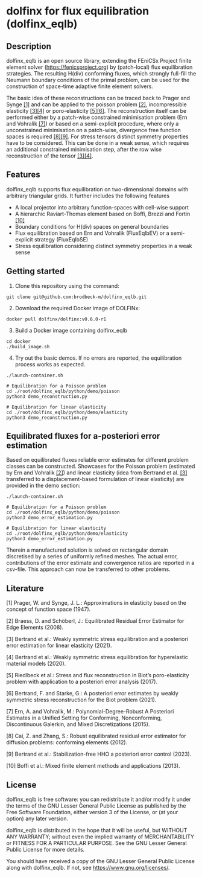 # dolfinx for flux equilibration (dolfinx_eqlb)
## Description
dolfinx_eqlb is an open source library, extending the FEniCSx Project finite element solver (https://fenicsproject.org) by (patch-local) flux equilibration strategies. The resulting H(div) conforming fluxes, which strongly full-fill the Neumann boundary conditions of the primal problem, can be used for the construction of space-time adaptive finite element solvers. 

The basic idea of these reconstructions can be traced back to Prager and Synge [[1]](#1) and can be applied to the poisson problem [[2]](#2), incompressible elasticity [[3]](#3)[[4]](#4) or poro-elasticity [[5]](#5)[[6]](#6). The reconstruction itself can be performed either by a patch-wise constrained minimisation problem (Ern and Vohralik [[7]](#7)) or based on a semi-explicit procedure, where only a unconstrained minimisation on a patch-wise, divergence free function spaces is required [[8]](#8)[[9]](#9). For stress tensors distinct symmetry properties have to be considered. This can be done in a weak sense, which requires an additional constrained minimisation step, after the row wise reconstruction of the tensor [[3]](#3)[[4]](#4).

## Features
dolfinx_eqlb supports flux equilibration on two-dimensional domains with arbitrary triangular grids. It further includes the following features
- A local projector into arbitrary function-spaces with cell-wise support
- A hierarchic Raviart-Thomas element based on Boffi, Brezzi and Fortin [[10]](#10)
- Boundary conditions for H(div) spaces on general boundaries
- Flux equilibration based on Ern and Vohralik (FluxEqlbEV) or a semi-explicit strategy (FluxEqlbSE)
- Stress equilibration considering distinct symmetry properties in a weak sense

## Getting started
1. Clone this repository using the command:

```shell
git clone git@github.com:brodbeck-m/dolfinx_eqlb.git
```

2. Download the required Docker image of DOLFINx:

```shell
docker pull dolfinx/dolfinx:v0.6.0-r1
```

3. Build a Docker image containing dolfinx_eqlb

```shell
cd docker
./build_image.sh 
```

4. Try out the basic demos. If no errors are reported, the equilibration process works as expected.

```shell
./launch-container.sh

# Equilibration for a Poisson problem
cd ./root/dolfinx_eqlb/python/demo/poisson
python3 demo_reconstruction.py  

# Equilibration for linear elasticity
cd ./root/dolfinx_eqlb/python/demo/elasticity
python3 demo_reconstruction.py  
```

## Equilibrated fluxes for a-posteriori error estimation
Based on equilibrated fluxes reliable error estimates for different problem classes can be constructed. Showcases for the Poisson problem (estimated by Ern and Vohralik [[2]](#2)) and linear elasticity (idea from Bertrand et al. [[3]](#3) transferred to a displacement-based formulation of linear elasticity) are provided in the demo section:

```shell
./launch-container.sh

# Equilibration for a Poisson problem
cd ./root/dolfinx_eqlb/python/demo/poisson
python3 demo_error_estimation.py  

# Equilibration for linear elasticity
cd ./root/dolfinx_eqlb/python/demo/elasticity
python3 demo_error_estimation.py  
```

Therein a manufactured solution is solved on rectangular domain discretised by a series of uniformly refined meshes. The actual error, contributions of the error estimate and convergence ratios are reported in a csv-file. This approach can now be transferred to other problems.

## Literature
<a id="1">[1]</a> Prager, W. and Synge, J. L.: Approximations in elasticity based on the concept of function space (1947).

<a id="2">[2]</a> Braess, D. and Schöberl, J.: Equilibrated Residual Error Estimator for Edge Elements (2008).

<a id="3">[3]</a> Bertrand et al.: Weakly symmetric stress equilibration and a posteriori error estimation for linear elasticity (2021).

<a id="4">[4]</a> Bertrand et al.: Weakly symmetric stress equilibration for hyperelastic material models (2020).

<a id="5">[5]</a> Riedlbeck et al.: Stress and flux reconstruction in Biot’s poro-elasticity problem with application to a posteriori error analysis (2017).

<a id="6">[6]</a> Bertrand, F. and Starke, G.: A posteriori error estimates by weakly symmetric stress reconstruction for the Biot problem (2021).

<a id="7">[7]</a> Ern, A. and Vohralik, M.: Polynomial-Degree-Robust A Posteriori Estimates in a Unified Setting for Conforming, Nonconforming, Discontinuous Galerkin, and Mixed Discretizations (2015).

<a id="8">[8]</a> Cai, Z. and Zhang, S.: Robust equilibrated residual error estimator for diffusion problems:
conforming elements (2012).

<a id="9">[9]</a> Bertrand et al.: Stabilization-free HHO a posteriori error control (2023).

<a id="10">[10]</a> Boffi et al.: Mixed finite element methods and applications (2013).

## License

dolfinx_eqlb is free software: you can redistribute it and/or modify it
under the terms of the GNU Lesser General Public License as published
by the Free Software Foundation, either version 3 of the License, or
(at your option) any later version.

dolfinx_eqlb is distributed in the hope that it will be useful, but
WITHOUT ANY WARRANTY; without even the implied warranty of
MERCHANTABILITY or FITNESS FOR A PARTICULAR PURPOSE. See the GNU
Lesser General Public License for more details.

You should have received a copy of the GNU Lesser General Public
License along with dolfinx_eqlb. If not, see
<https://www.gnu.org/licenses/>.

